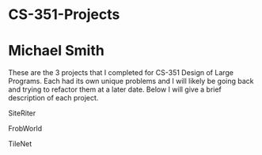 # CS-351-Projects

# Michael Smith

These are the 3 projects that I completed for CS-351 Design of Large Programs.  Each had its own unique problems and I will likely be 
going back and trying to refactor them at a later date.  Below I will give a brief description of each project.

SiteRiter


FrobWorld


TileNet
